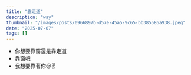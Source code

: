 ```yaml
---
title: "靠走道"
description: "way"
thumbnail: "/images/posts/0966897b-d57e-45a5-9c65-bb385586a938.jpeg"
date: "2025-07-07"
tags: []
---
```

- 你想要靠窗還是靠走道
- 靠窗吧
- 我想要靠著你😔✌️
